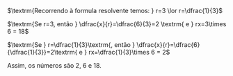 $\textrm{Recorrendo à formula resolvente temos: } r=3 \lor r=\dfrac{1}{3}$

$\textrm{Se r=3, então } \dfrac{x}{r}=\dfrac{6}{3}=2 \textrm{ e } rx=3\times 6 = 18$

$\textrm{Se } r=\dfrac{1}{3}\textrm{, então } \dfrac{x}{r}=\dfrac{6}{\dfrac{1}{3}}=2\textrm{ e } rx=\dfrac{1}{3}\times 6 = 2$

$\textrm{Assim, os números são 2, 6 e 18.}$